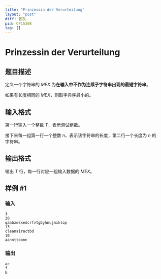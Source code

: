 ```yaml
---
title: "Prinzessin der Verurteilung"
layout: "post"
diff: 普及-
pid: CF1536B
tag: []
---
```


# Prinzessin der Verurteilung

## 题目描述

定义一个字符串的 $MEX$ 为**在输入中不作为连续子字符串出现的最短字符串**。

如果有长度相同的 $MEX$，则取字典序最小的。

## 输入格式

第一行输入一个整数 $T$，表示测试组数。

接下来每一组第一行一个整数 $n$，表示该字符串的长度，第二行一个长度为 $n$ 的字符串。

## 输出格式

输出 $T$ 行，每一行对应一组输入数据的 $MEX$。

## 样例 #1

### 输入

```
3
28
qaabzwsxedcrfvtgbyhnujmiklop
13
cleanairactbd
10
aannttoonn
```

### 输出

```
ac
f
b
```

